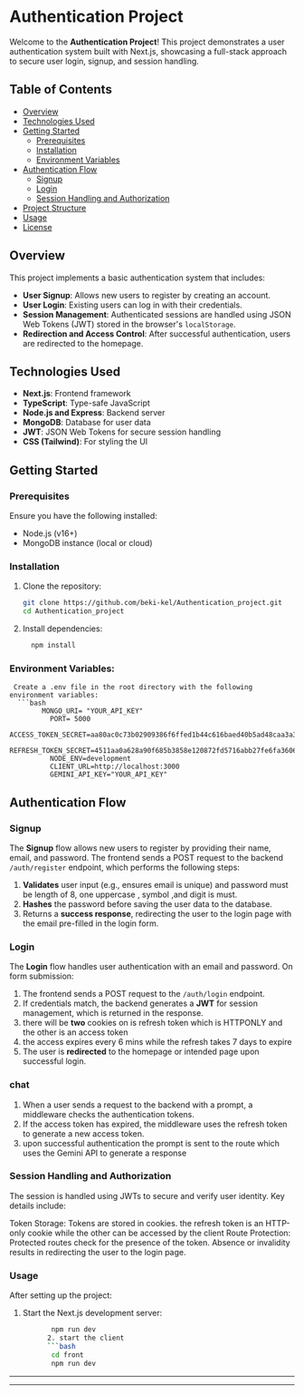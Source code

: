 # Authentication Project

Welcome to the **Authentication Project**! This project demonstrates a user authentication system built with Next.js, showcasing a full-stack approach to secure user login, signup, and session handling.

## Table of Contents
- [Overview](#overview)
- [Technologies Used](#technologies-used)
- [Getting Started](#getting-started)
  - [Prerequisites](#prerequisites)
  - [Installation](#installation)
  - [Environment Variables](#environment-variables)
- [Authentication Flow](#authentication-flow)
  - [Signup](#signup)
  - [Login](#login)
  - [Session Handling and Authorization](#session-handling-and-authorization)
- [Project Structure](#project-structure)
- [Usage](#usage)
- [License](#license)

## Overview

This project implements a basic authentication system that includes:
- **User Signup**: Allows new users to register by creating an account.
- **User Login**: Existing users can log in with their credentials.
- **Session Management**: Authenticated sessions are handled using JSON Web Tokens (JWT) stored in the browser's `localStorage`.
- **Redirection and Access Control**: After successful authentication, users are redirected to the homepage.

## Technologies Used

- **Next.js**: Frontend framework
- **TypeScript**: Type-safe JavaScript
- **Node.js and Express**: Backend server
- **MongoDB**: Database for user data
- **JWT**: JSON Web Tokens for secure session handling
- **CSS (Tailwind)**: For styling the UI

## Getting Started

### Prerequisites
Ensure you have the following installed:
- Node.js (v16+)
- MongoDB instance (local or cloud)

### Installation
1. Clone the repository:
   ```bash
   git clone https://github.com/beki-kel/Authentication_project.git
   cd Authentication_project
2. Install dependencies:
   ```bash
     npm install

### Environment Variables:
     Create a .env file in the root directory with the following environment variables:
      ```bash
            MONGO_URI= "YOUR_API_KEY"
              PORT= 5000
              ACCESS_TOKEN_SECRET=aa80ac0c73b02909386f6ffed1b44c616baed40b5ad48caa3a368aa2329fe338
              REFRESH_TOKEN_SECRET=4511aa0a628a90f685b3858e120872fd5716abb27fe6fa360688753fd53d8629
              NODE_ENV=development
              CLIENT_URL=http://localhost:3000
              GEMINI_API_KEY="YOUR_API_KEY"
## Authentication Flow

### Signup
The **Signup** flow allows new users to register by providing their name, email, and password. The frontend sends a POST request to the backend `/auth/register` endpoint, which performs the following steps:

1. **Validates** user input (e.g., ensures email is unique) and password must be length of 8, one uppercase , symbol ,and digit is must.
2. **Hashes** the password before saving the user data to the database.
3. Returns a **success response**, redirecting the user to the login page with the email pre-filled in the login form.

### Login
The **Login** flow handles user authentication with an email and password. On form submission:

1. The frontend sends a POST request to the `/auth/login` endpoint.
2. If credentials match, the backend generates a **JWT** for session management, which is returned in the response.
3. there will be **two** cookies on is refresh token which is HTTPONLY and the other is an access token
4. the access expires  every 6 mins while the refresh takes 7 days to expire
5. The user is **redirected** to the homepage or intended page upon successful login.

### chat

1. When a user sends a request to the backend with a prompt, a middleware checks the authentication tokens.
2. If the access token has expired, the middleware uses the refresh token to generate a new access token.
3. upon successful authentication the prompt is sent to the route which uses the Gemini API to generate a response

### Session Handling and Authorization
The session is handled using JWTs to secure and verify user identity. Key details include:

Token Storage: Tokens are stored in cookies. the refresh token is an HTTP-only cookie while the other can be accessed by the client
Route Protection: Protected routes check for the presence of the token. Absence or invalidity results in redirecting the user to the login page.

### Usage
After setting up the project:
1. Start the Next.js development server:
    ```bash
           npm run dev
          2. start the client
          ```bash
           cd front
           npm run dev

_________________________________________________________________________________________________________________________________________________________________________________________________
-------------------------------------------------------------------------------------------------------------------------------------------------------------------------------------------------
